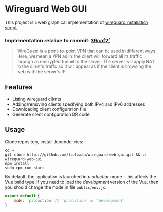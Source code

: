 # Wireguard Web GUI
This project is a web graphical implementation of [wireguard installation script](https://github.com/angristan/wireguard-install).

### Implementation relative to commit: [39caf2f](https://github.com/angristan/wireguard-install/commit/39caf2fcf6dec3b55735c70407fab0adf493e8d1)

> WireGuard is a point-to-point VPN that can be used in different ways. Here, we mean a VPN as in: the client will forward all its traffic through an encrypted tunnel to the server. The server will apply NAT to the client's traffic so it will appear as if the client is browsing the web with the server's IP.

## Features
- Listing wireguard clients
- Adding/removing clients specifying both IPv4 and IPv6 addresses
- Downloading client configuration file
- Generate client configuration QR code

## Usage
Clone repository, install dependencies:
```shell
cd ~
git clone https://github.com/loolzaaa/wireguard-web-gui.git && cd wireguard-web-gui
npm install
sudo npm run start
```

By default, the application is launched in *production* mode - this affects the Vue build type. If you need to load the *development* version of the Vue, then you should change the mode in file `public/env.js`:
```javascript
export default {
    mode: 'production' // 'production' or 'development'
}
```
